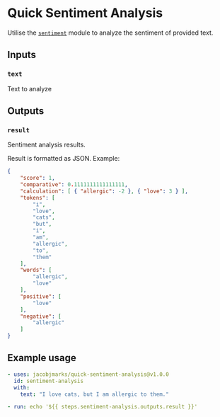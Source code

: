 # Quick Sentiment Analysis

Utilise the [`sentiment`](https://www.npmjs.com/package/sentiment) module to analyze the sentiment of provided text.

## Inputs

### `text`

Text to analyze

## Outputs

### `result`

Sentiment analysis results.

Result is formatted as JSON. Example:

``` json
{
    "score": 1,
    "comparative": 0.1111111111111111,
    "calculation": [ { "allergic": -2 }, { "love": 3 } ],
    "tokens": [
        "i",
        "love",
        "cats",
        "but",
        "i",
        "am",
        "allergic",
        "to",
        "them"
    ],
    "words": [
        "allergic",
        "love"
    ],
    "positive": [
        "love"
    ],
    "negative": [
        "allergic"
    ]
}
```

## Example usage

``` yaml
- uses: jacobjmarks/quick-sentiment-analysis@v1.0.0
  id: sentiment-analysis
  with:
    text: "I love cats, but I am allergic to them."

- run: echo '${{ steps.sentiment-analysis.outputs.result }}'
```
